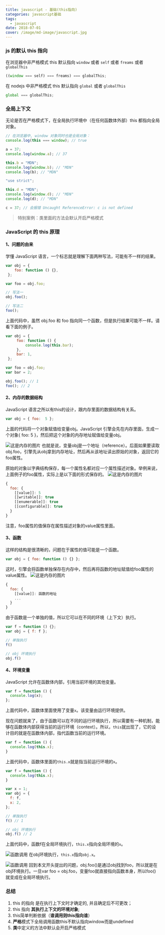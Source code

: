 ```yaml
---
title: javascript - 基础(this指向)
categories: javascript基础
tags:
  - javascript
date: 2018-07-01
cover: /image/md-image/javascript.jpg
---
```


### js 的默认 this 指向

在浏览器中非严格模式 this 默认指向 `window` 或者 `self` 或者 `freams` 或者 `globalThis`

```javascript
((window === self) === freams) === globalThis;
```

在 nodejs 中非严格模式 this 默认指向 `global` 或者 `globalThis`

```javascript
global === globalThis;
```

### 全局上下文

无论是否在严格模式下，在全局执行环境中（在任何函数体外部）this 都指向全局对象。

```javascript
// 在浏览器中, window 对象同时也是全局对象：
console.log(this === window); // true

a = 37;
console.log(window.a); // 37

this.b = "MDN";
console.log(window.b); // "MDN"
console.log(b); // "MDN"
```

```javascript
"use strict";

this.d = "MDN";
console.log(window.d); // "MDN"
console.log(d); // "MDN"

c = 37; // 会报错 Uncaught ReferenceError: c is not defined
```

>特别案例：类里面的方法会默认开启严格模式

### JavaScript 的 this 原理

#### 1、问题的由来

学懂 JavaScript 语言，一个标志就是理解下面两种写法，可能有不一样的结果。

   ```javascript
   var obj = {
       foo: function () {},
    };

   var foo = obj.foo;

   // 写法一
   obj.foo();

   // 写法二
   foo();
   ```

上面代码中，虽然 obj.foo 和 foo 指向同一个函数，但是执行结果可能不一样。请看下面的例子。

   ```javascript
   var obj = {
        foo: function () {
            console.log(this.bar);
        },
        bar: 1,
    };

   var foo = obj.foo;
   var bar = 2;

   obj.foo(); // 1
   foo(); // 2
   ```

#### 2、内存的数据结构

JavaScript 语言之所以有this的设计，跟内存里面的数据结构有关系。

```javascript
var obj = { foo:  5 };
```

上面的代码将一个对象赋值给变量obj。JavaScript 引擎会先在内存里面，生成一个对象{ foo: 5 }，然后把这个对象的内存地址赋值给变量obj。

![这是内存的图片](/image/md-image/内存.png "内存分配的图片")
也就是说，变量obj是一个地址（reference）。后面如果要读取obj.foo，引擎先从obj拿到内存地址，然后再从该地址读出原始的对象，返回它的foo属性。

原始的对象以字典结构保存，每一个属性名都对应一个属性描述对象。举例来说，上面例子的foo属性，实际上是以下面的形式保存的。
![这是内存的图片](/image/md-image/obj内存.png "内存分配的图片")

```javascript
{
  foo: {
    [[value]]: 5
    [[writable]]: true
    [[enumerable]]: true
    [[configurable]]: true
  }
}
```

注意，foo属性的值保存在属性描述对象的value属性里面。

#### 3、函数

这样的结构是很清晰的，问题在于属性的值可能是一个函数。

```javascript
var obj = { foo: function () {} };
```

这时，引擎会将函数单独保存在内存中，然后再将函数的地址赋值给foo属性的value属性。
![这是内存的图片](/image/md-image/func内存.png "内存分配的图片")

```javascript
{
  foo: {
    [[value]]: 函数的地址
    ...
  }
}
```

由于函数是一个单独的值，所以它可以在不同的环境（上下文）执行。

```javascript
var f = function () {};
var obj = { f: f };

// 单独执行
f()

// obj 环境执行
obj.f()
```

#### 4、环境变量

JavaScript 允许在函数体内部，引用当前环境的其他变量。

```javascript
var f = function () {
  console.log(x);
};
```

上面代码中，函数体里面使用了变量`x`。该变量由运行环境提供。

现在问题就来了，由于函数可以在不同的运行环境执行，所以需要有一种机制，能够在函数体内部获得当前的运行环境（context）。所以，`this`就出现了，它的设计目的就是在函数体内部，指代函数当前的运行环境。

```javascript
var f = function () {
  console.log(this.x);
}
```

上面代码中，函数体里面的`this.x`就是指当前运行环境的`x`。

```javascript
var f = function () {
  console.log(this.x);
}

var x = 1;
var obj = {
  f: f,
  x: 2,
};

// 单独执行
f() // 1

// obj 环境执行
obj.f() // 2
```

上面代码中，函数f在全局环境执行，`this.x`指向全局环境的`x`。

![函数调用](/image/md-image/func1.png "函数调用内存指向")
在obj环境执行，`this.x`指向`obj.x`。

![函数调用](/image/md-image/func2.png "函数调用内存指向")
回到本文开头提出的问题，obj.foo()是通过obj找到foo，所以就是在obj环境执行。一旦var foo = obj.foo，变量foo就直接指向函数本身，所以foo()就变成在全局环境执行。

### 总结

1. this 的指向 是在执行上下文时才确定的, 并且确定后不可更改；
2. this 指向 **其执行上下文的环境对象**;
3. this简单判断依据（**谁调用则this指向谁**）
4. **严格**模式下全局调用函数this不默认指向window而是undefined
5. **类**中定义的方法中默认会开启严格模式

